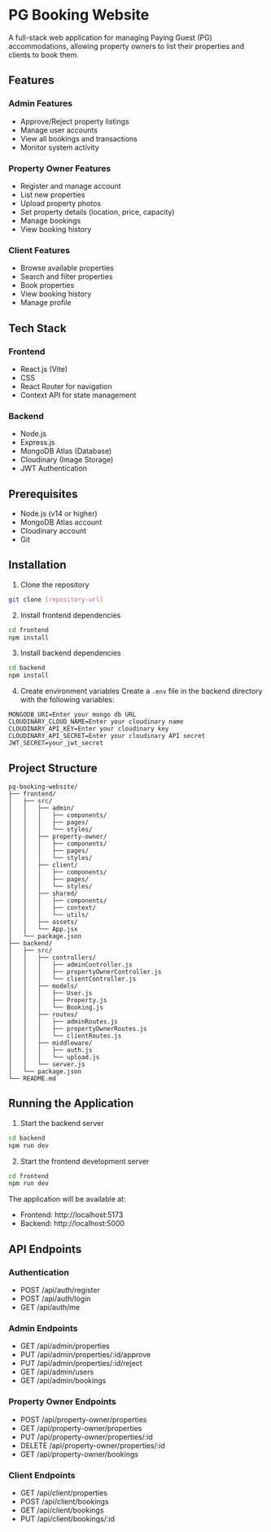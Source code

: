 # PG Booking Website

A full-stack web application for managing Paying Guest (PG) accommodations, allowing property owners to list their properties and clients to book them.

## Features

### Admin Features
- Approve/Reject property listings
- Manage user accounts
- View all bookings and transactions
- Monitor system activity

### Property Owner Features
- Register and manage account
- List new properties
- Upload property photos
- Set property details (location, price, capacity)
- Manage bookings
- View booking history

### Client Features
- Browse available properties
- Search and filter properties
- Book properties
- View booking history
- Manage profile

## Tech Stack

### Frontend
- React.js (Vite)
- CSS
- React Router for navigation
- Context API for state management

### Backend
- Node.js
- Express.js
- MongoDB Atlas (Database)
- Cloudinary (Image Storage)
- JWT Authentication

## Prerequisites

- Node.js (v14 or higher)
- MongoDB Atlas account
- Cloudinary account
- Git

## Installation

1. Clone the repository
```bash
git clone [repository-url]
```

2. Install frontend dependencies
```bash
cd frontend
npm install
```

3. Install backend dependencies
```bash
cd backend
npm install
```

4. Create environment variables
Create a `.env` file in the backend directory with the following variables:
```
MONGODB_URI=Enter your mongo db URL
CLOUDINARY_CLOUD_NAME=Enter your cloudinary name
CLOUDINARY_API_KEY=Enter your cloudinary key
CLOUDINARY_API_SECRET=Enter your cloudinary API secret
JWT_SECRET=your_jwt_secret
```

## Project Structure

```
pg-booking-website/
├── frontend/
│   ├── src/
│   │   ├── admin/
│   │   │   ├── components/
│   │   │   ├── pages/
│   │   │   └── styles/
│   │   ├── property-owner/
│   │   │   ├── components/
│   │   │   ├── pages/
│   │   │   └── styles/
│   │   ├── client/
│   │   │   ├── components/
│   │   │   ├── pages/
│   │   │   └── styles/
│   │   ├── shared/
│   │   │   ├── components/
│   │   │   ├── context/
│   │   │   └── utils/
│   │   ├── assets/
│   │   └── App.jsx
│   └── package.json
├── backend/
│   ├── src/
│   │   ├── controllers/
│   │   │   ├── adminController.js
│   │   │   ├── propertyOwnerController.js
│   │   │   └── clientController.js
│   │   ├── models/
│   │   │   ├── User.js
│   │   │   ├── Property.js
│   │   │   └── Booking.js
│   │   ├── routes/
│   │   │   ├── adminRoutes.js
│   │   │   ├── propertyOwnerRoutes.js
│   │   │   └── clientRoutes.js
│   │   ├── middleware/
│   │   │   ├── auth.js
│   │   │   └── upload.js
│   │   └── server.js
│   └── package.json
└── README.md
```

## Running the Application

1. Start the backend server
```bash
cd backend
npm run dev
```

2. Start the frontend development server
```bash
cd frontend
npm run dev
```

The application will be available at:
- Frontend: http://localhost:5173
- Backend: http://localhost:5000

## API Endpoints

### Authentication
- POST /api/auth/register
- POST /api/auth/login
- GET /api/auth/me

### Admin Endpoints
- GET /api/admin/properties
- PUT /api/admin/properties/:id/approve
- PUT /api/admin/properties/:id/reject
- GET /api/admin/users
- GET /api/admin/bookings

### Property Owner Endpoints
- POST /api/property-owner/properties
- GET /api/property-owner/properties
- PUT /api/property-owner/properties/:id
- DELETE /api/property-owner/properties/:id
- GET /api/property-owner/bookings

### Client Endpoints
- GET /api/client/properties
- POST /api/client/bookings
- GET /api/client/bookings
- PUT /api/client/bookings/:id

